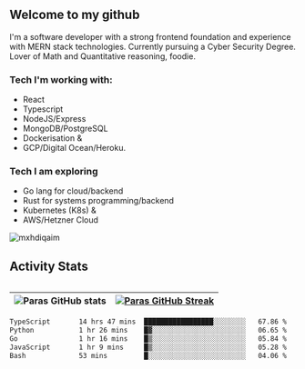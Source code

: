 ## Welcome to my github

I'm a software developer with a strong frontend foundation and experience with MERN stack technologies. Currently pursuing a Cyber Security Degree. Lover of Math and Quantitative reasoning, foodie.

### Tech I'm working with:

- React
- Typescript
- NodeJS/Express
- MongoDB/PostgreSQL
- Dockerisation &
- GCP/Digital Ocean/Heroku.

### Tech I am exploring

- Go lang for cloud/backend
- Rust for systems programming/backend
- Kubernetes (K8s) &
- AWS/Hetzner Cloud

![mxhdiqaim](https://komarev.com/ghpvc/?username=mxhdiqaim&label=Profile%20views&color=0e75b6&style=flat)

## Activity Stats
<!--- -- Activity Graph ------------------------------------------------------------------------------------------------------------------------------------ -->

<img alt="" src="https://github-readme-activity-graph.vercel.app/graph?username=mxhdiqaim&bg_color=161b22&color=ffffff&line=d5d5d5&point=a76c6c&area=true&hide_border=true&hide_title=true" />


<!--- -- GitHub Stats ------------------------------------------------------------------------------------------------------------------------------------ -->
| ![Paras GitHub stats](https://github-readme-stats.vercel.app/api?username=mxhdiqaim&show_icons=true&theme=dracula) | [![Paras GitHub Streak](https://streak-stats.demolab.com/?user=mxhdiqaim&show_icons=true&theme=dracula)](https://git.io/streak-stats) |
|--------------------------------------------------------------------------------------------------------------------|---------------------------------------------------------------------------------------------------------------------------------------|

 <!--START_SECTION:waka-->

```txt
TypeScript       14 hrs 47 mins  █████████████████░░░░░░░░   67.86 %
Python           1 hr 26 mins    █▓░░░░░░░░░░░░░░░░░░░░░░░   06.65 %
Go               1 hr 16 mins    █▒░░░░░░░░░░░░░░░░░░░░░░░   05.84 %
JavaScript       1 hr 9 mins     █▒░░░░░░░░░░░░░░░░░░░░░░░   05.28 %
Bash             53 mins         █░░░░░░░░░░░░░░░░░░░░░░░░   04.06 %
```

<!--END_SECTION:waka-->

